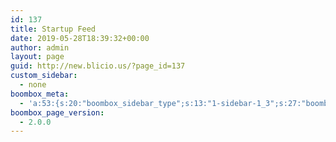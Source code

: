```yaml
---
id: 137
title: Startup Feed
date: 2019-05-28T18:39:32+00:00
author: admin
layout: page
guid: http://new.blicio.us/?page_id=137
custom_sidebar:
  - none
boombox_meta:
  - 'a:53:{s:20:"boombox_sidebar_type";s:13:"1-sidebar-1_3";s:27:"boombox_sidebar_orientation";s:5:"right";s:23:"boombox_primary_sidebar";s:0:"";s:25:"boombox_secondary_sidebar";s:14:"page-secondary";s:26:"boombox_featured_area_type";s:7:"disable";s:28:"boombox_featured_disable_gap";i:0;s:30:"boombox_featured_hide_elements";a:0:{}s:32:"boombox_featured_area_conditions";N;s:32:"boombox_featured_area_time_range";N;s:30:"boombox_featured_area_category";N;s:26:"boombox_featured_area_tags";N;s:44:"boombox_featured_area_exclude_from_main_loop";i:1;s:20:"boombox_listing_type";s:0:"";s:29:"boombox_listing_hide_elements";N;s:25:"boombox_listing_condition";s:0:"";s:26:"boombox_listing_time_range";s:0:"";s:26:"boombox_listing_categories";s:0:"";s:20:"boombox_listing_tags";s:0:"";s:23:"boombox_pagination_type";s:0:"";s:22:"boombox_posts_per_page";s:0:"";s:23:"boombox_hide_title_area";s:0:"";s:24:"boombox_title_area_style";s:6:"style1";s:39:"boombox_title_area_background_container";s:5:"boxed";s:29:"boombox_title_area_text_color";s:0:"";s:35:"boombox_title_area_background_color";s:0:"";s:44:"boombox_title_area_background_gradient_color";s:0:"";s:48:"boombox_title_area_background_gradient_direction";s:3:"top";s:35:"boombox_title_area_background_image";s:0:"";s:40:"boombox_title_area_background_image_size";s:5:"cover";s:44:"boombox_title_area_background_image_position";s:6:"center";s:42:"boombox_title_area_background_image_repeat";s:9:"repeat-no";s:30:"boombox_title_area_hide_filter";i:1;s:27:"boombox_strip_configuration";s:4:"none";s:18:"boombox_strip_type";s:6:"slider";s:19:"boombox_strip_width";s:5:"boxed";s:18:"boombox_strip_size";N;s:28:"boombox_strip_title_position";N;s:25:"boombox_strip_disable_gap";i:1;s:24:"boombox_strip_conditions";N;s:24:"boombox_strip_time_range";N;s:25:"boombox_strip_items_count";N;s:22:"boombox_strip_category";N;s:18:"boombox_strip_tags";N;s:29:"boombox_trending_listing_type";s:0:"";s:37:"boombox_three_column_sidebar_position";s:0:"";s:15:"boombox_page_ad";s:0:"";s:30:"boombox_inject_ad_instead_post";s:0:"";s:23:"boombox_page_newsletter";s:0:"";s:38:"boombox_inject_newsletter_instead_post";s:0:"";s:28:"boombox_page_products_inject";s:0:"";s:36:"boombox_page_injected_products_count";s:0:"";s:39:"boombox_page_injected_products_position";s:0:"";s:34:"boombox_listing_share_bar_elements";a:2:{i:0;s:11:"share_count";i:1;s:6:"points";}}'
boombox_page_version:
  - 2.0.0
---
```

